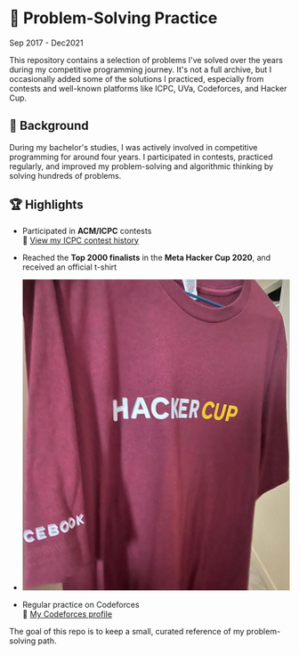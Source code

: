 # 🧠 Problem-Solving Practice
 Sep 2017 - Dec2021

This repository contains a selection of problems I've solved over the years during my competitive programming journey. It's not a full archive, but I occasionally added some of the solutions I practiced, especially from contests and well-known platforms like ICPC, UVa, Codeforces, and Hacker Cup.

## 📌 Background

During my bachelor's studies, I was actively involved in competitive programming for around four years. I participated in contests, practiced regularly, and improved my problem-solving and algorithmic thinking by solving hundreds of problems.

## 🏆 Highlights

- Participated in **ACM/ICPC** contests  
  🔗 [View my ICPC contest history](https://icpc.global/ICPCID/WFTQ331WWSF4)

- Reached the **Top 2000 finalists** in the **Meta Hacker Cup 2020**, and received an official t-shirt
- ![Meta Hacker Cup T-shirt](hacker-cup.jpg)


- Regular practice on Codeforces  
  🔗 [My Codeforces profile](https://codeforces.com/profile/moniba)


The goal of this repo is to keep a small, curated reference of my problem-solving path.
